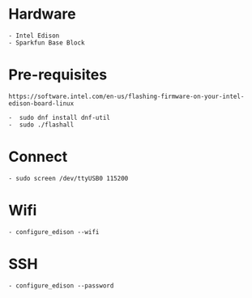 # Hardware

	- Intel Edison
	- Sparkfun Base Block


# Pre-requisites

	https://software.intel.com/en-us/flashing-firmware-on-your-intel-edison-board-linux

	-  sudo dnf install dnf-util
	-  sudo ./flashall

# Connect

	- sudo screen /dev/ttyUSB0 115200

# Wifi

	- configure_edison --wifi

# SSH

	- configure_edison --password